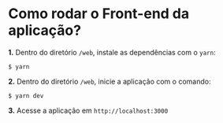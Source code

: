 # Como rodar o Front-end da aplicação?

**1.** Dentro do diretório `/web`, instale as dependências com o `yarn`:

```
$ yarn
```

**2.** Dentro do diretório `/web`, inicie a aplicação com o comando:

```
$ yarn dev
```

**3.** Acesse a aplicação em `http://localhost:3000`
